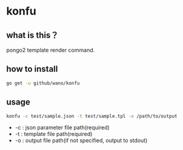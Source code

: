 # konfu

## what is this？

pongo2 template render command.

## how to install

```bash
go get -u github/wano/konfu
```

## usage

```bash
konfu -c test/sample.json -t test/sample.tpl -o /path/to/output
```

- -c : json parameter file path(required)
- -t : template file path(required)
- -o : output file path(if not specified, output to stdout)
